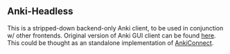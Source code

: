 Anki-Headless
-------------------------------------

This is a stripped-down backend-only Anki client, to be used in conjunction w/
other frontends. Original version of Anki GUI client can be found
[here](https://github.com/dae/anki). This could be thought as an standalone
implementation of [AnkiConnect](https://ankiweb.net/shared/info/2055492159).